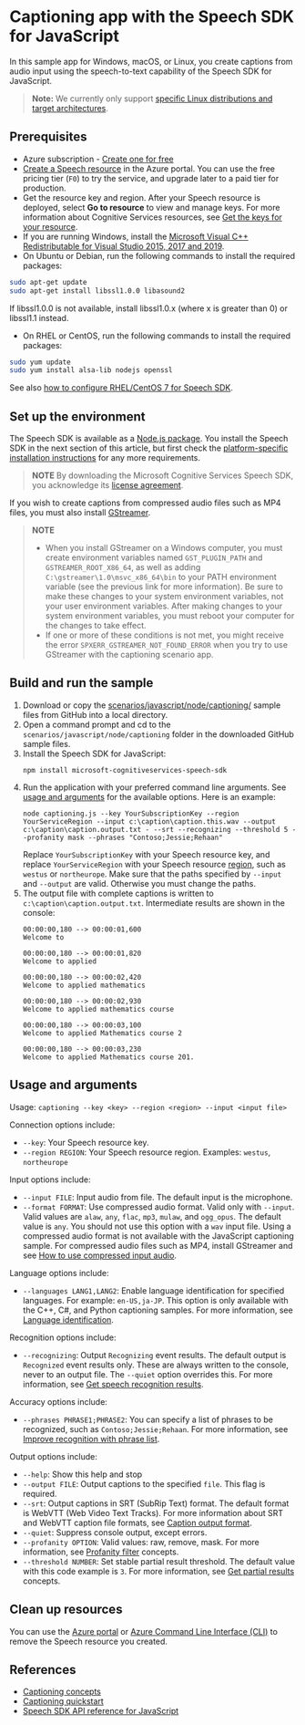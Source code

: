 # Captioning app with the Speech SDK for JavaScript

In this sample app for Windows, macOS, or Linux, you create captions from audio input using the speech-to-text capability of the Speech SDK for JavaScript.

> **Note:**
> We currently only support [specific Linux distributions and target architectures](https://docs.microsoft.com/azure/cognitive-services/speech-service/speech-sdk?tabs=linux).

## Prerequisites

- Azure subscription - [Create one for free](https://azure.microsoft.com/free/cognitive-services)
- <a href="https://ms.portal.azure.com/#create/Microsoft.CognitiveServicesSpeechServices"  title="Create a Speech resource"  target="_blank">Create a Speech resource</a> in the Azure portal. You can use the free pricing tier (`F0`) to try the service, and upgrade later to a paid tier for production.
- Get the resource key and region. After your Speech resource is deployed, select **Go to resource** to view and manage keys. For more information about Cognitive Services resources, see [Get the keys for your resource](https://docs.microsoft.com/azure/cognitive-services/cognitive-services-apis-create-account#get-the-keys-for-your-resource).
- If you are running Windows, install the [Microsoft Visual C++ Redistributable for Visual Studio 2015, 2017 and 2019](https://support.microsoft.com/help/2977003/the-latest-supported-visual-c-downloads).
- On Ubuntu or Debian, run the following commands to install the required packages:
```sh
sudo apt-get update
sudo apt-get install libssl1.0.0 libasound2
```
If libssl1.0.0 is not available, install libssl1.0.x (where x is greater than 0) or libssl1.1 instead.
- On RHEL or CentOS, run the following commands to install the required packages:
```sh
sudo yum update
sudo yum install alsa-lib nodejs openssl
```
See also [how to configure RHEL/CentOS 7 for Speech SDK](https://docs.microsoft.com/azure/cognitive-services/speech-service/how-to-configure-rhel-centos-7).

## Set up the environment

The Speech SDK is available as a [Node.js package](). You install the Speech SDK in the next section of this article, but first check the [platform-specific installation instructions](https://docs.microsoft.com/azure/cognitive-services/speech-service/quickstarts/setup-platform) for any more requirements.

> **NOTE**
> By downloading the Microsoft Cognitive Services Speech SDK, you acknowledge its [license agreement](https://aka.ms/csspeech/license201809).

If you wish to create captions from compressed audio files such as MP4 files, you must also install [GStreamer](https://docs.microsoft.com/azure/cognitive-services/speech-service/how-to-use-codec-compressed-audio-input-streams).

> **NOTE**
> - When you install GStreamer on a Windows computer, you must create environment variables named `GST_PLUGIN_PATH` and `GSTREAMER_ROOT_X86_64`, as well as adding `C:\gstreamer\1.0\msvc_x86_64\bin` to your PATH environment variable (see the previous link for more information). Be sure to make these changes to your system environment variables, not your user environment variables. After making changes to your system environment variables, you must reboot your computer for the changes to take effect.
> - If one or more of these conditions is not met, you might receive the error `SPXERR_GSTREAMER_NOT_FOUND_ERROR` when you try to use GStreamer with the captioning scenario app.

## Build and run the sample

1. Download or copy the [scenarios/javascript/node/captioning/](https://github.com/Azure-Samples/cognitive-services-speech-sdk/tree/master/scenarios/javascript/node/captioning/) sample files from GitHub into a local directory.
1. Open a command prompt and cd to the `scenarios/javascript/node/captioning` folder in the downloaded GitHub sample files.
1. Install the Speech SDK for JavaScript:
    ```console
    npm install microsoft-cognitiveservices-speech-sdk
    ```
1. Run the application with your preferred command line arguments. See [usage and arguments](#usage-and-arguments) for the available options. Here is an example:
    ```console
    node captioning.js --key YourSubscriptionKey --region YourServiceRegion --input c:\caption\caption.this.wav --output c:\caption\caption.output.txt - --srt --recognizing --threshold 5 --profanity mask --phrases "Contoso;Jessie;Rehaan"
    ```
    Replace `YourSubscriptionKey` with your Speech resource key, and replace `YourServiceRegion` with your Speech resource [region](https://aka.ms/csspeech/region), such as `westus` or `northeurope`. Make sure that the paths specified by `--input` and `--output` are valid. Otherwise you must change the paths.
1. The output file with complete captions is written to `c:\caption\caption.output.txt`. Intermediate results are shown in the console:
    ```console
    00:00:00,180 --> 00:00:01,600
    Welcome to
    
    00:00:00,180 --> 00:00:01,820
    Welcome to applied
    
    00:00:00,180 --> 00:00:02,420
    Welcome to applied mathematics
    
    00:00:00,180 --> 00:00:02,930
    Welcome to applied mathematics course
    
    00:00:00,180 --> 00:00:03,100
    Welcome to applied Mathematics course 2
    
    00:00:00,180 --> 00:00:03,230
    Welcome to applied Mathematics course 201.
    ```

## Usage and arguments

Usage: `captioning --key <key> --region <region> --input <input file>`

Connection options include:

- `--key`: Your Speech resource key. 
- `--region REGION`: Your Speech resource region. Examples: `westus`, `northeurope`

Input options include:

- `--input FILE`: Input audio from file. The default input is the microphone. 
- `--format FORMAT`: Use compressed audio format. Valid only with `--input`. Valid values are `alaw`, `any`, `flac`, `mp3`, `mulaw`, and `ogg_opus`. The default value is `any`. You should not use this option with a `wav` input file. Using a compressed audio format is not available with the JavaScript captioning sample. For compressed audio files such as MP4, install GStreamer and see [How to use compressed input audio](https://docs.microsoft.com/azure/cognitive-services/speech-service/how-to-use-codec-compressed-audio-input-streams).

Language options include:

- `--languages LANG1,LANG2`: Enable language identification for specified languages. For example: `en-US,ja-JP`. This option is only available with the C++, C#, and Python captioning samples. For more information, see [Language identification](https://docs.microsoft.com/azure/cognitive-services/speech-service/language-identification).

Recognition options include:

- `--recognizing`: Output `Recognizing` event results. The default output is `Recognized` event results only. These are always written to the console, never to an output file. The `--quiet` option overrides this. For more information, see [Get speech recognition results](https://docs.microsoft.com/azure/cognitive-services/speech-service/get-speech-recognition-results).

Accuracy options include:

- `--phrases PHRASE1;PHRASE2`: You can specify a list of phrases to be recognized, such as `Contoso;Jessie;Rehaan`. For more information, see [Improve recognition with phrase list](https://docs.microsoft.com/azure/cognitive-services/speech-service/improve-accuracy-phrase-list).

Output options include:

- `--help`: Show this help and stop
- `--output FILE`: Output captions to the specified `file`. This flag is required.
- `--srt`: Output captions in SRT (SubRip Text) format. The default format is WebVTT (Web Video Text Tracks). For more information about SRT and WebVTT caption file formats, see [Caption output format](https://docs.microsoft.com/azure/cognitive-services/speech-service/captioning-concepts#caption-output-format).
- `--quiet`: Suppress console output, except errors.
- `--profanity OPTION`: Valid values: raw, remove, mask. For more information, see [Profanity filter](https://docs.microsoft.com/azure/cognitive-services/speech-service/captioning-concepts#profanity-filter) concepts.
- `--threshold NUMBER`: Set stable partial result threshold. The default value with this code example is `3`. For more information, see [Get partial results](https://docs.microsoft.com/azure/cognitive-services/speech-service/captioning-concepts.#get-partial-results) concepts.

## Clean up resources

You can use the [Azure portal](https://docs.microsoft.com/azure/cognitive-services/cognitive-services-apis-create-account#clean-up-resources) or [Azure Command Line Interface (CLI)](https://docs.microsoft.com/azure/cognitive-services/cognitive-services-apis-create-account-cli#clean-up-resources) to remove the Speech resource you created.

## References

* [Captioning concepts](https://docs.microsoft.com/azure/cognitive-services/speech-service/captioning-concepts)
* [Captioning quickstart](https://docs.microsoft.com/azure/cognitive-services/speech-service/captioning-quickstart)
* [Speech SDK API reference for JavaScript](https://docs.microsoft.com/javascript/api/microsoft-cognitiveservices-speech-sdk/)
